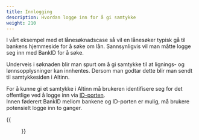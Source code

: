 ```yaml
---
title: Innlogging
description: Hvordan logge inn for å gi samtykke
weight: 210
---
```



I vårt eksempel med et lånesøknadscase så vil en lånesøker typisk gå til bankens hjemmeside for å søke om lån.
Sannsynligvis vil man måtte logge seg inn med BankID for å søke.

Underveis i søknaden blir man spurt om å gi samtykke til at lignings- og lønnsopplysninger kan innhentes.
Dersom man godtar dette blir man sendt til samtykkesiden i Altinn.

For å kunne gi et samtykke i Altinn må brukeren identifisere seg for det offentlige ved å logge inn via [ID-porten](http://eid.difi.no/nb/id-porten).  
Innen føderert BankID mellom bankene og ID-porten er mulig, må brukere potensielt logge inn to ganger.  


{{<figure src="innlogging.png" title="Innlogging ID-porten" >}}
